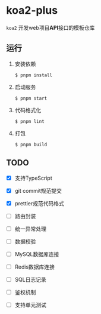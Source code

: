 # koa2-plus

`koa2` 开发web项目**API**接口的模板仓库

## 运行

1. 安装依赖
    ```
    $ pnpm install
    ```

2. 启动服务
    ```
    $ pnpm start
    ```

3. 代码格式化
    ```
    $ pnpm lint
    ```

4. 打包
    ```
    $ pnpm build
    ```

## TODO

- [x] 支持TypeScript
- [x] git commit规范提交
- [x] prettier规范代码格式
- [ ] 路由封装
- [ ] 统一异常处理
- [ ] 数据校验
- [ ] MySQL数据库连接
- [ ] Redis数据库连接
- [ ] SQL日志记录
- [ ] 鉴权机制
- [ ] 支持单元测试

